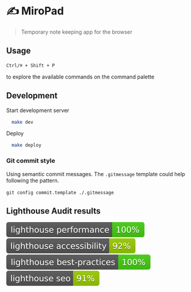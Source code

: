 # ✍️ MiroPad

> Temporary note keeping app for the browser

## Usage

```commands
Ctrl/⌘ + Shift + P
```

to explore the available commands on the command palette

## Development

Start development server

```bash
  make dev
```

Deploy

```bash
  make deploy
```

### Git commit style

Using semantic commit messages. The `.gitmessage` template could help
following the pattern.

`git config commit.template ./.gitmessage`

## Lighthouse Audit results

[![Lighthouse Performance Badge](./docs/lighthouse/lighthouse_performance.svg)](https://github.com/emazzotta/lighthouse-badges)
[![Lighthouse Accessibility Badge](./docs/lighthouse/lighthouse_accessibility.svg)](https://github.com/emazzotta/lighthouse-badges)
[![Lighthouse Best Practices Badge](./docs/lighthouse/lighthouse_best-practices.svg)](https://github.com/emazzotta/lighthouse-badges)
[![Lighthouse SEO Badge](./docs/lighthouse/lighthouse_seo.svg)](https://github.com/emazzotta/lighthouse-badges)